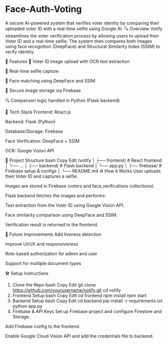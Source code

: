 # Face-Auth-Voting
 A secure AI-powered system that verifies voter identity by comparing their uploaded voter ID with a real-time selfie using Google AI.
 🔍 Overview
Votify streamlines the voter verification process by allowing users to upload their Voter ID and a real-time selfie. The system then compares both images using face recognition (DeepFace) and Structural Similarity Index (SSIM) to verify identity.

🚀 Features
📄 Voter ID image upload with OCR text extraction

🤳 Real-time selfie capture

🧠 Face matching using DeepFace and SSIM

🔐 Secure image storage via Firebase

🔍 Comparison logic handled in Python (Flask backend)

🧩 Tech Stack
Frontend: React.js

Backend: Flask (Python)

Database/Storage: Firebase

Face Verification: DeepFace + SSIM

OCR: Google Vision API

📁 Project Structure
bash
Copy
Edit
/votify
│
├── frontend/            # React frontend
│   └── ...
│
├── backend/             # Flask backend
│   └── app.py
│
├── firebase/            # Firebase setup & configs
│
└── README.md
⚙️ How it Works
User uploads their Voter ID and captures a selfie.

Images are stored in Firebase (voters and face_verifications collections).

Flask backend fetches the images and performs:

Text extraction from the Voter ID using Google Vision API.

Face similarity comparison using DeepFace and SSIM.

Verification result is returned to the frontend.

🧪 Future Improvements
Add liveness detection

Improve UI/UX and responsiveness

Role-based authorization for admin and user

Support for multiple document types

🛠️ Setup Instructions
1. Clone the Repo
bash
Copy
Edit
git clone https://github.com/yourusername/votify.git
cd votify
2. Frontend Setup
bash
Copy
Edit
cd frontend
npm install
npm start
3. Backend Setup
bash
Copy
Edit
cd backend
pip install -r requirements.txt
python app.py
4. Firebase & API Keys
Set up Firebase project and configure Firestore and Storage.

Add Firebase config to the frontend.

Enable Google Cloud Vision API and add the credentials file to backend.
